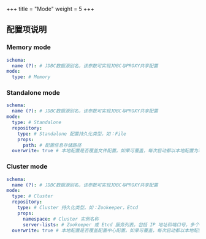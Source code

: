 +++
title = "Mode"
weight = 5
+++

## 配置项说明

### Memory mode
```yaml
schema:
  name (?): # JDBC数据源别名，该参数可实现JDBC与PROXY共享配置
mode:
  type: # Memory
```

### Standalone mode
```yaml
schema:
  name (?): # JDBC数据源别名，该参数可实现JDBC与PROXY共享配置
mode:
  type: # Standalone
  repository:
    type: # Standalone 配置持久化类型。如：File
    props:
      path: # 配置信息存储路径
  overwrite: true # 本地配置是否覆盖文件配置。如果可覆盖，每次启动都以本地配置为准。
```

### Cluster mode

```yaml
schema:
  name (?): # JDBC数据源别名，该参数可实现JDBC与PROXY共享配置
mode:
  type: # Cluster
  repository:
    type: # Cluster 持久化类型。如：Zookeeper，Etcd
    props:
      namespace: # Cluster 实例名称
      server-lists: # Zookeeper 或 Etcd 服务列表。包括 IP 地址和端口号。多个地址用逗号分隔。如: host1:2181,host2:2181
  overwrite: true # 本地配置是否覆盖配置中心配置。如果可覆盖，每次启动都以本地配置为准。
```
